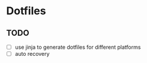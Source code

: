 # Dotfiles

## TODO

- [ ] use jinja to generate dotfiles for different platforms
- [ ] auto recovery
